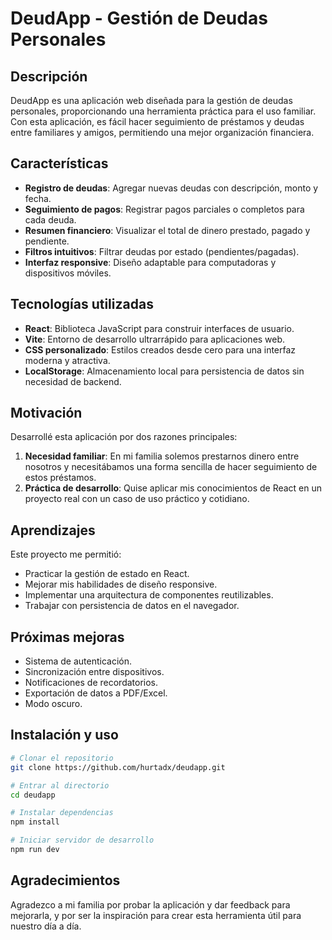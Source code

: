 # DeudApp - Gestión de Deudas Personales

## Descripción
DeudApp es una aplicación web diseñada para la gestión de deudas personales, proporcionando una herramienta práctica para el uso familiar. Con esta aplicación, es fácil hacer seguimiento de préstamos y deudas entre familiares y amigos, permitiendo una mejor organización financiera.

## Características
- **Registro de deudas**: Agregar nuevas deudas con descripción, monto y fecha.
- **Seguimiento de pagos**: Registrar pagos parciales o completos para cada deuda.
- **Resumen financiero**: Visualizar el total de dinero prestado, pagado y pendiente.
- **Filtros intuitivos**: Filtrar deudas por estado (pendientes/pagadas).
- **Interfaz responsive**: Diseño adaptable para computadoras y dispositivos móviles.

## Tecnologías utilizadas
- **React**: Biblioteca JavaScript para construir interfaces de usuario.
- **Vite**: Entorno de desarrollo ultrarrápido para aplicaciones web.
- **CSS personalizado**: Estilos creados desde cero para una interfaz moderna y atractiva.
- **LocalStorage**: Almacenamiento local para persistencia de datos sin necesidad de backend.

## Motivación
Desarrollé esta aplicación por dos razones principales:
1. **Necesidad familiar**: En mi familia solemos prestarnos dinero entre nosotros y necesitábamos una forma sencilla de hacer seguimiento de estos préstamos.
2. **Práctica de desarrollo**: Quise aplicar mis conocimientos de React en un proyecto real con un caso de uso práctico y cotidiano.

## Aprendizajes
Este proyecto me permitió:
- Practicar la gestión de estado en React.
- Mejorar mis habilidades de diseño responsive.
- Implementar una arquitectura de componentes reutilizables.
- Trabajar con persistencia de datos en el navegador.

## Próximas mejoras
- Sistema de autenticación.
- Sincronización entre dispositivos.
- Notificaciones de recordatorios.
- Exportación de datos a PDF/Excel.
- Modo oscuro.

## Instalación y uso
```sh
# Clonar el repositorio
git clone https://github.com/hurtadx/deudapp.git

# Entrar al directorio
cd deudapp

# Instalar dependencias
npm install

# Iniciar servidor de desarrollo
npm run dev
```

## Agradecimientos
Agradezco a mi familia por probar la aplicación y dar feedback para mejorarla, y por ser la inspiración para crear esta herramienta útil para nuestro día a día.

